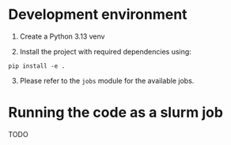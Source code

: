 # Development environment

1. Create a Python 3.13 venv

2. Install the project with required dependencies using:

```
pip install -e .
```

3. Please refer to the `jobs` module for the available jobs.

# Running the code as a slurm job 

TODO